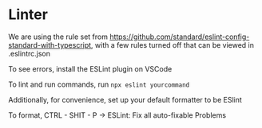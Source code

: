 # Linter
We are using the rule set from https://github.com/standard/eslint-config-standard-with-typescript, with a few rules turned off that can be viewed in .eslintrc.json

To see errors, install the ESLint plugin on VSCode

To lint and run commands, run `npx eslint yourcommand`

Additionally, for convenience, set up your default formatter to be ESlint

To format, CTRL - SHIT - P -> ESLint: Fix all auto-fixable Problems
